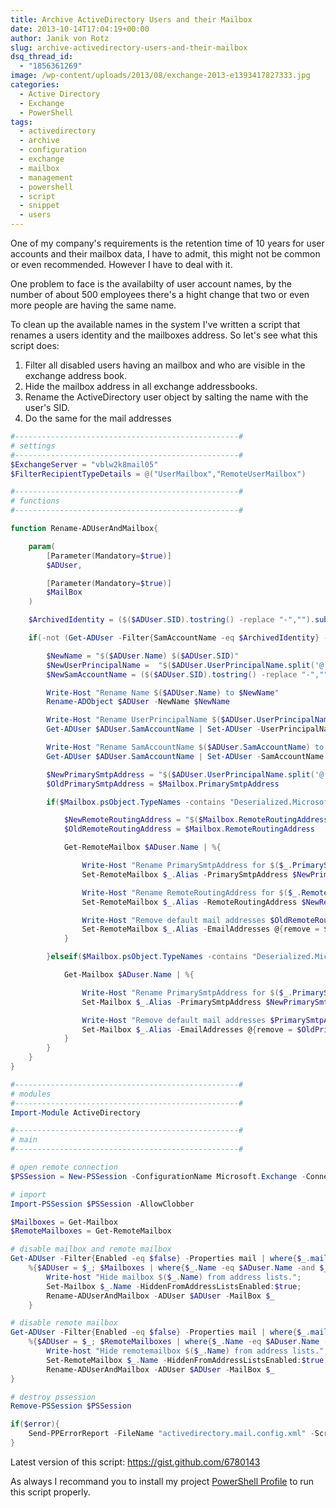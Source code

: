 ```yaml
---
title: Archive ActiveDirectory Users and their Mailbox
date: 2013-10-14T17:04:19+00:00
author: Janik von Rotz
slug: archive-activedirectory-users-and-their-mailbox
dsq_thread_id:
  - "1856361269"
image: /wp-content/uploads/2013/08/exchange-2013-e1393417827333.jpg
categories:
  - Active Directory
  - Exchange
  - PowerShell
tags:
  - activedirectory
  - archive
  - configuration
  - exchange
  - mailbox
  - management
  - powershell
  - script
  - snippet
  - users
---
```

One of my company's requirements is the retention time of 10 years for user accounts and their mailbox data, I have to admit, this might not be common or even recommended.
However I have to deal with it.

One problem to face is the availabilty of user account names, by the number of about 500 employees there's a hight change that two or even more people are having the same name.

To clean up the available names in the system I've written a script that renames a users identity and the mailboxes address.
So let's see what this script does:

<!--more-->

<ol>
    <li>Filter all disabled users having an mailbox and who are visible in the exchange address book.</li>
    <li>Hide the mailbox address in all exchange addressbooks.</li>
    <li>Rename the ActiveDirectory user object by salting the name with the user's SID.</li>
    <li>Do the same for the mail addresses</li>
</ol>

```powershell
#--------------------------------------------------#
# settings
#--------------------------------------------------#
$ExchangeServer = "vblw2k8mail05"
$FilterRecipientTypeDetails = @("UserMailbox","RemoteUserMailbox")

#--------------------------------------------------#
# functions
#--------------------------------------------------#

function Rename-ADUserAndMailbox{

    param(
        [Parameter(Mandatory=$true)]
        $ADUser,

        [Parameter(Mandatory=$true)]
        $MailBox
    )

    $ArchivedIdentity = ($($ADUser.SID).tostring() -replace "-","").substring(20)

    if(-not (Get-ADUser -Filter{SamAccountName -eq $ArchivedIdentity} -ErrorAction SilentlyContinue)){

        $NewName = "$($ADUser.Name) $($ADUser.SID)"
        $NewUserPrincipalName =  "$($ADUser.UserPrincipalName.split('@')[0]) $($ADUser.SID)@$($ADUser.UserPrincipalName.split('@')[1])"
        $NewSamAccountName = ($($ADUser.SID).tostring() -replace "-","").substring(20)

        Write-Host "Rename Name $($ADUser.Name) to $NewName"
        Rename-ADObject $ADUser -NewName $NewName

        Write-Host "Rename UserPrincipalName $($ADUser.UserPrincipalName) to $NewUserPrincipalName"
        Get-ADUser $ADUser.SamAccountName | Set-ADUser -UserPrincipalName $NewUserPrincipalName -Description "archived"

        Write-Host "Rename SamAccountName $($ADUser.SamAccountName) to $NewSamAccountName"
        Get-ADUser $ADUser.SamAccountName | Set-ADUser -SamAccountName $NewSamAccountName

        $NewPrimarySmtpAddress = "$($ADUser.UserPrincipalName.split('@')[0])$($ADUser.SID)@$($ADUser.UserPrincipalName.split('@')[1])" -replace "-",""
        $OldPrimarySmtpAddress = $Mailbox.PrimarySmtpAddress

        if($Mailbox.psObject.TypeNames -contains "Deserialized.Microsoft.Exchange.Data.Directory.Management.RemoteMailbox"){

            $NewRemoteRoutingAddress = "$($Mailbox.RemoteRoutingAddress.split("@")[0])$($ADUser.SID)@$($Mailbox.RemoteRoutingAddress.split("@")[1])" -replace "-",""
            $OldRemoteRoutingAddress = $Mailbox.RemoteRoutingAddress

            Get-RemoteMailbox $ADuser.Name | %{

                Write-Host "Rename PrimarySmtpAddress for $($_.PrimarySmtpAddress) to $NewPrimarySmtpAddress"
                Set-RemoteMailbox $_.Alias -PrimarySmtpAddress $NewPrimarySmtpAddress;

                Write-Host "Rename RemoteRoutingAddress for $($_.RemoteRoutingAddress) to $NewRemoteRoutingAddress"
                Set-RemoteMailbox $_.Alias -RemoteRoutingAddress $NewRemoteRoutingAddress

                Write-Host "Remove default mail addresses $OldRemoteRoutingAddress, $PrimarySmtpAddress on $($_.Alias)"
                Set-RemoteMailbox $_.Alias -EmailAddresses @{remove = $OldRemoteRoutingAddress, $OldPrimarySmtpAddress}
            }

        }elseif($Mailbox.psObject.TypeNames -contains "Deserialized.Microsoft.Exchange.Data.Directory.Management.Mailbox"){

            Get-Mailbox $ADuser.Name | %{

                Write-Host "Rename PrimarySmtpAddress for $($_.PrimarySmtpAddress) to $NewPrimarySmtpAddress"
                Set-Mailbox $_.Alias -PrimarySmtpAddress $NewPrimarySmtpAddress

                Write-Host "Remove default mail addresses $PrimarySmtpAddress on $($Mailbox.Alias)"
                Set-Mailbox $_.Alias -EmailAddresses @{remove = $OldPrimarySmtpAddress}
            }
        }
    }
}

#--------------------------------------------------#
# modules
#--------------------------------------------------#
Import-Module ActiveDirectory

#--------------------------------------------------#
# main
#--------------------------------------------------#

# open remote connection
$PSSession = New-PSSession -ConfigurationName Microsoft.Exchange -ConnectionUri "https://$ExchangeServer/PowerShell/" -Authentication Kerberos

# import
Import-PSSession $PSSession -AllowClobber

$Mailboxes = Get-Mailbox
$RemoteMailboxes = Get-RemoteMailbox

# disable mailbox and remote mailbox
Get-ADUser -Filter{Enabled -eq $false} -Properties mail | where{$_.mail -ne $null} |
    %{$ADUser = $_; $Mailboxes | where{$_.Name -eq $ADuser.Name -and $_.HiddenFromAddressListsEnabled -eq $false -and $FilterRecipientTypeDetails -contains $_.RecipientTypeDetails}} |%{
        Write-host "Hide mailbox $($_.Name) from address lists.";
        Set-Mailbox $_.Name -HiddenFromAddressListsEnabled:$true;
        Rename-ADUserAndMailbox -ADUser $ADUser -MailBox $_
    }

# disable remote mailbox
Get-ADUser -Filter{Enabled -eq $false} -Properties mail | where{$_.mail -ne $null} |
    %{$ADUser = $_; $RemoteMailboxes | where{$_.Name -eq $ADuser.Name -and $_.HiddenFromAddressListsEnabled -eq $false -and $FilterRecipientTypeDetails -contains $_.RecipientTypeDetails}} | %{
        Write-host "Hide remotemailbox $($_.Name) from address lists.";
        Set-RemoteMailbox $_.Name -HiddenFromAddressListsEnabled:$true;
        Rename-ADUserAndMailbox -ADUser $ADUser -MailBox $_
}

# destroy pssession
Remove-PSSession $PSSession

if($error){
    Send-PPErrorReport -FileName "activedirectory.mail.config.xml" -ScriptName $MyInvocation.InvocationName
}

```

Latest version of this script: <a href="https://gist.github.com/6780143" target="_blank">https://gist.github.com/6780143</a>

As always I recommand you to install my project <a href="https://github.com/janikvonrotz/Powershell-Profile" target="_blank">PowerShell Profile</a> to run this script properly.